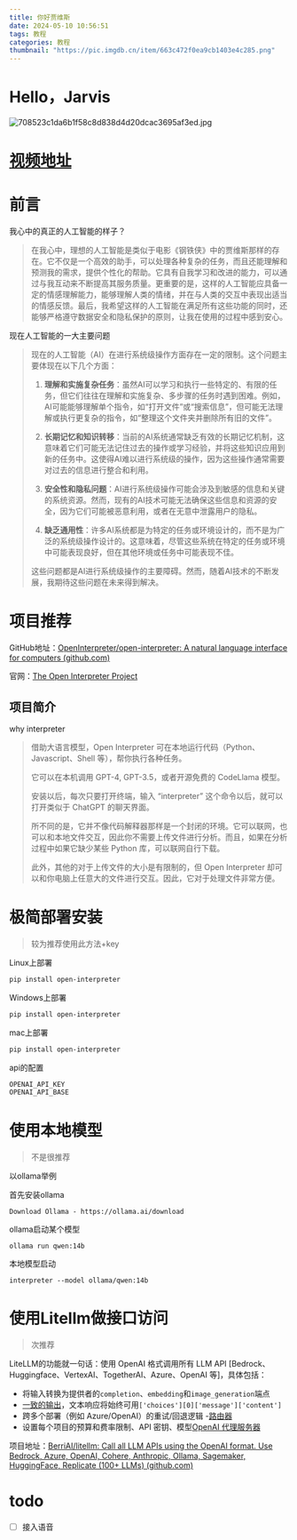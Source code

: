 ```yaml
---
title: 你好贾维斯
date: 2024-05-10 10:56:51
tags: 教程
categories: 教程
thumbnail: "https://pic.imgdb.cn/item/663c472f0ea9cb1403e4c285.png"
---
```


# Hello，Jarvis

![708523c1da6b1f58c8d838d4d20dcac3695af3ed.jpg](https://s3.langlangy.com/langlangyblog/708523c1da6b1f58c8d838d4d20dcac3695af3ed.jpg)
# [视频地址](https://www.bilibili.com/video/BV1vC411j7En)

# 前言

我心中的真正的人工智能的样子？

> 在我心中，理想的人工智能是类似于电影《钢铁侠》中的贾维斯那样的存在。它不仅是一个高效的助手，可以处理各种复杂的任务，而且还能理解和预测我的需求，提供个性化的帮助。它具有自我学习和改进的能力，可以通过与我互动来不断提高其服务质量。更重要的是，这样的人工智能应具备一定的情感理解能力，能够理解人类的情绪，并在与人类的交互中表现出适当的情感反馈。最后，我希望这样的人工智能在满足所有这些功能的同时，还能够严格遵守数据安全和隐私保护的原则，让我在使用的过程中感到安心。

现在人工智能的一大主要问题

> 现在的人工智能（AI）在进行系统级操作方面存在一定的限制。这个问题主要体现在以下几个方面：
>
> 1. **理解和实施复杂任务**：虽然AI可以学习和执行一些特定的、有限的任务，但它们往往在理解和实施复杂、多步骤的任务时遇到困难。例如，AI可能能够理解单个指令，如“打开文件”或“搜索信息”，但可能无法理解或执行更复杂的指令，如“整理这个文件夹并删除所有旧的文件”。
>
> 2. **长期记忆和知识转移**：当前的AI系统通常缺乏有效的长期记忆机制，这意味着它们可能无法记住过去的操作或学习经验，并将这些知识应用到新的任务中。这使得AI难以进行系统级的操作，因为这些操作通常需要对过去的信息进行整合和利用。
>
> 3. **安全性和隐私问题**：AI进行系统级操作可能会涉及到敏感的信息和关键的系统资源。然而，现有的AI技术可能无法确保这些信息和资源的安全，因为它们可能被恶意利用，或者在无意中泄露用户的隐私。
>
> 4. **缺乏通用性**：许多AI系统都是为特定的任务或环境设计的，而不是为广泛的系统级操作设计的。这意味着，尽管这些系统在特定的任务或环境中可能表现良好，但在其他环境或任务中可能表现不佳。
>
> 这些问题都是AI进行系统级操作的主要障碍。然而，随着AI技术的不断发展，我期待这些问题在未来得到解决。

# 项目推荐

GitHub地址：[OpenInterpreter/open-interpreter: A natural language interface for computers (github.com)](https://github.com/OpenInterpreter/open-interpreter)

官网：[The Open Interpreter Project](https://www.openinterpreter.com/)

## 项目简介

why interpreter

> 借助大语言模型，Open Interpreter 可在本地运行代码（Python、Javascript、Shell 等），帮你执行各种任务。
>
> 它可以在本机调用 GPT-4, GPT-3.5，或者开源免费的 CodeLlama 模型。
>
> 安装以后，每次只要打开终端，输入 “interpreter” 这个命令以后，就可以打开类似于 ChatGPT 的聊天界面。
>
> 所不同的是，它并不像代码解释器那样是一个封闭的环境。它可以联网，也可以和本地文件交互，因此你不需要上传文件进行分析。而且，如果在分析过程中如果它缺少某些 Python 库，可以联网自行下载。
>
> 此外，其他的对于上传文件的大小是有限制的，但 Open Interpreter 却可以和你电脑上任意大的文件进行交互。因此，它对于处理文件非常方便。

# 极简部署安装

> 较为推荐使用此方法+key

Linux上部署

~~~bash
pip install open-interpreter
~~~

Windows上部署

~~~bash
pip install open-interpreter
~~~

mac上部署

~~~bash
pip install open-interpreter
~~~

api的配置

~~~bash
OPENAI_API_KEY
OPENAI_API_BASE
~~~

# 使用本地模型

> 不是很推荐

以ollama举例

首先安装ollama

~~~
Download Ollama - https://ollama.ai/download
~~~

ollama启动某个模型

~~~
ollama run qwen:14b
~~~

本地模型启动

~~~
interpreter --model ollama/qwen:14b
~~~

# 使用Litellm做接口访问

> 次推荐

LiteLLM的功能就一句话：使用 OpenAI 格式调用所有 LLM API [Bedrock、Huggingface、VertexAI、TogetherAI、Azure、OpenAI 等]，具体包括：

- 将输入转换为提供者的`completion`、`embedding`和`image_generation`端点
- [一致的输出](https://link.zhihu.com/?target=https%3A//docs.litellm.ai/docs/completion/output)，文本响应将始终可用`['choices'][0]['message']['content']`
- 跨多个部署（例如 Azure/OpenAI）的重试/回退逻辑 -[路由器](https://link.zhihu.com/?target=https%3A//docs.litellm.ai/docs/routing)
- 设置每个项目的预算和费率限制、API 密钥、模型[OpenAI 代理服务器](https://link.zhihu.com/?target=https%3A//docs.litellm.ai/docs/simple_proxy)

项目地址：[BerriAI/litellm: Call all LLM APIs using the OpenAI format. Use Bedrock, Azure, OpenAI, Cohere, Anthropic, Ollama, Sagemaker, HuggingFace, Replicate (100+ LLMs) (github.com)](https://github.com/BerriAI/litellm)

# todo 

- [ ] 接入语音
